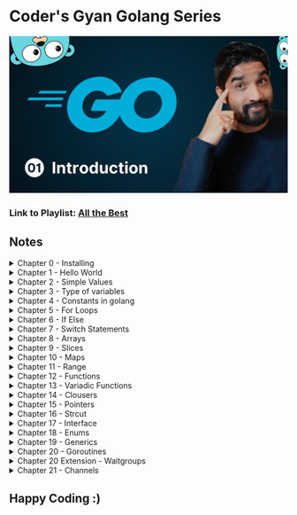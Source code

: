 # Coder's Gyan Golang Series

![Image](./assets//YmGp5Uzh4ag-HD.jpg)

### Link to Playlist: [All the Best](https://www.youtube.com/playlist?list=PLXQpH_kZIxTWUe-Ee-DZEX5gfeoo4tHV6)

## Notes

<details>
<summary>
Chapter 0 - Installing
</summary>

Installing Golang

```bash
sudo apt update
sudo apt install golang -y
```

</details>

<details>
<summary>
Chapter 1 - Hello World
</summary>

Hello World Application

Code Block:

```bash
package main

import "fmt"

func main(){
	fmt.Println("Hello World")
}
```

How to run the code:

`First get to the respective folder having go file, then run the below command`

```bash
go run main.go
```

</details>

<details>
<summary>
Chapter 2 - Simple Values
</summary>
In this chapter we look up on simple values

Code Block:

```bash
package main

import (
	"fmt"
)

func main(){
	// Chapter 3

	// Simple Values

	// Integer
	fmt.Println(1+1)

	// Strings
	fmt.Println("Hello Golang")

	// Booleans
	fmt.Println(true)
	fmt.Println(false)

	//Floats
	fmt.Println(10.58)

	// Division
	fmt.Println(14.0/7.0)
}
```

How to run the code:

`First get to the respective folder having go file, then run the below command`

```bash
go run main.go
```

</details>

<details>
<summary>
Chapter 3 - Type of variables
</summary>

In this chapter we focus on different varibales (int, bool, string), shorthand syntax & types of variables like int32, int 64 etc.

Code Block:

```bash
package main

import (
	"fmt"
)

func main(){
	// var name string = "Aditya"

	// Golang Infers the name type
	// var name = "Aditya"
	// fmt.Println("Hello",name)

	var is_adult = true;
	fmt.Println( is_adult)

	var age int = 23
	fmt.Println(age)

	// Shorthand Syntax
	name := "Aditya"
	fmt.Println(name)

	// Different Scenes
	var age2 int
	age2 = 244
	fmt.Println(age2)

	// Float Example
	var price float32
	price = 22.45
	fmt.Println(price)

	var price2 = 22.56
	fmt.Println(price2)

	price3 := 40.67
	fmt.Println(price3)
}
```

How to run the code:

`First get to the respective folder having go file, then run the below command`

```bash
go run variables.go
```

</details>

<details>
<summary>
Chapter 4 - Constants in golang
</summary>
In this chapter we look upon constants & it's way of writing.

Code Block:

```bash
package main

import "fmt"

const age = 23
const name = "aditya"


func main(){
	const name = "Aditya"
	// name = "Adi"  (Will give an err as constants cannot be changed)
	fmt.Println(name)
	fmt.Println(age)

	const (
		short_name = "adi"
		age = 21
	)
	fmt.Println(short_name)
}
```

How to run the code:

`First get to the respective folder having go file, then run the below command`

```bash
go run constants.go
```

</details>

<details>
<summary>
Chapter 5 - For Loops
</summary>
In this chapter we look upon For Loops & Range in Golang.

Code Block:

```bash
package main

// import "fmt"

// for is the only construct in Golang
func main(){
    // making a while loop
    // i:= 1
    // for i <= 3{
    //     fmt.Println(i)
    //     i++  // Don't forget this
    // }

    // Running an infite loop
    // for{
    //     // You can make a print statement without fmt as below.
    //     println("Aditya")
    //     println(1)
    // }

    // For loops
    // for i:= 0; i <= 3; i++ {
    //     if i == 2{
    //         continue
    //     }
    //     println(i)
    // }

    for i:= range 10{
        println("This number is", i)
    }
}
```

</details>

<details>
<summary>
Chapter 6 - If Else
</summary>

In this chapter we look up on If Else, Else if, Condition Operators & Scopes for varibales.

Code Block:

```bash
package main

import "fmt"

func main() {
	age := 19
	if age >= 18 {
		fmt.Println("Person is an adult.")
	} else{
		fmt.Println(("Person is not an adult"))
	}

	marks := 98
	if marks >= 90 {
		fmt.Println("A+ Grade")
	} else if marks >= 75 && marks < 90 {
		fmt.Println("First Class")
	} else if marks >= 65 &&  marks <= 74 {
		fmt.Println("B Grade")
	} else if marks >= 36 && marks < 74 {
		fmt.Println("C Grade")
	} else{
		fmt.Println("Fail!")
	}

	var role = "Admin"
	var perMissions = false

	// || Or Condition , && AND Condition
	if role == "Admin" && perMissions {
		fmt.Println("User is an admin")
	}else{
		println("User is not an admin")
	}


	// Scoped Vars (Top wala)
	if age:= 20; age >= 18 {
		println("Person is an adult")
		println(age)
	}else{
		println("NAH")
	}

	// Gloabl age
	println(age)

	// Go doesn't have ternary operator
}

```

</details>

<details>
<summary>
Chapter 7 - Switch Statements
</summary>

In this chapter, we look up on Normal, Mutliple Condition & Type Switch Statements.

Code Block:

```bash
package main

import (
	"time"
)


func main(){
	i := 3

	// Normal Switch
	switch i {
	case 1:
		println("Value of i is 1")
	case 2:
		println("Value of i is 2")
	case 3:
		println("Value of i is 3")
	default:
		println("Value of i is more than 3 or less than 1")
	}

	// Multiple Condition Switch
	switch time.Now().Weekday(){
	case time.Saturday, time.Sunday:
		println("It is Weekend!")
	default:
		println("Kaam kar le bhai")
	}

	// Type Switch
	whoAmI := func (i interface{})  {
		switch i.(type){
		case int:
			println("It is an interger")
		case string:
			println("it is a string")
		case bool:
			println("It is a Boolean")
		default:
			println("It is a type of others")
	}
}
whoAmI("Aditya")
}
```

</details>

<details>
<summary>
Chapter 8 - Arrays
</summary>

In this chapter, we look upon Arrays in Golang

Code Block:

```bash
package main

import "fmt"


func main(){

	// Zero Values Init mai
	// String => "", Int => 0, Boolean => false

	var nums [4]int

	// println(len(nums))
	nums[1] = 25;
	nums[2] = 255;

	// println(nums[1])
	// println(nums[2])

	// fmt.Println(len(nums))
	// println(nums) // Gives error
	// fmt.Println(nums) // Works because of fmt lib

	// False Values Init mai
	var vals[4]bool
	// fmt.Println(vals)
	vals[2] = true;
	// fmt.Println(vals)


	// Strings
	var names[3]string
	// fmt.Println(names)
	names[0] = "golang"
	// 1st position is being skipped and not showed like Int or Bool.
	names[2] = "Aditya"
	// fmt.Println(names)
	// Space is reserved but not being used and shadow is being returned.
	// fmt.Println(len(names))

	// Adding elements while declaration
	// number:=[3]int{1,2,3}
	// fmt.Println(number)

	// var name -> size of the arr -> type of arr > {values} -> cool hai
	// num2 :=[4]int{4,56,6}
	// fmt.Println(num2)

	// // 2D Arrays
	numbers := [2][2]int{{1,2},{3,4}}
	fmt.Println(numbers)

	// 3D Arrays -> 3 times [2] means it is a 3D array and each array can have only 2 values 0th and 1st position. Play with it, then u can get it better.
	num2 := [2][2][2]int{{{1,2},{1,3}},{{1,4},{2,4}}}
	fmt.Println(num2)

	// Usage:
	// - fixed size arrays only
	// - memory optimization
	// - constant time access
}

```

</details>

<details>
<summary>
Chapter 9 - Slices
</summary>

In this chapter, we look upon Slices in Golang

Code Block:

```bash
package main

import (
	// "fmt"
	// "slices"
)

// Slices => Dynamic Arrays
// useful methods
func main(){

	// uninit slices are nil === null
	// Array is defined, no init of input values -> {}.

	var nums[]int  // -> Start Point
	// fmt.Println(nums)
	// fmt.Println(nums == nil)
	// fmt.Println(len(nums))
	// fmt.Println(cap(nums))
	nums = append(nums, 1,3)
	// fmt.Println(nums)


	// Make Method
	// Not a nil size
	// Making a array bit

	// var nums = make([]int, 0)

	// var nums2 = make([]int, 3,5)
	// Capacity is 5 and 3 signifies 3 times zero(0) in the array -> [0 0 0]
	// fmt.Println(cap(nums2)) // -> Answer is 5 (Capacity)

	// var nums3 = make([]int, 0,5)
	// nums3 = append(nums3, 2,5)
	// fmt.Println(nums3)

	// Cap means capacity -> maximum number of elements can fit.

	// Adding elements from the end
	// nums = append(nums, 2,1,2,3,4,5,6,7)

	// fmt.Println(nums)
	// fmt.Println(len(nums)) // Cap is 8 -> total elements present in the array
	// fmt.Println(cap(nums))
	// fmt.Println(nums)

	// Array [] and input {} is defined.
	numbers := []int{}
	// when u define a slice, it is not nil. It takes some memory in the system, so it will not be nil.

	// fmt.Println(numbers == nil)
	// fmt.Println(numbers)
	// fmt.Println(cap(numbers)) // -> 0
	// fmt.Println(len(numbers)) // -> 0

	numbers = append(numbers, 1,2,3,4)
	// fmt.Println(len(numbers))

	numbers = append(numbers, 1,2,3,4)
	// fmt.Println(len(numbers))

	numbers = append(numbers, 1,2,3,4)
	// fmt.Println(numbers)
	// fmt.Println(len(numbers))
	// fmt.Println(cap(numbers))

	// Moral -> Capacity is doubled if needed and if the array fits well, it doesn't change the size of the array. Cool hai.

	// var temp = make([]int,1,5)
	// temp = append(temp, 1,4)
	// fmt.Println(len(temp))
	// fmt.Println(cap(temp))
	// temp[0] = 3
	// fmt.Println(temp)

	// Copy Function
	var copy1 = make([]int, 0,5)
	copy1 = append(copy1, 2)
	var copy2 = make([]int, len(copy1))

	// copy
	copy(copy2, copy1)
	// fmt.Println(copy1, copy2)

	// Slice Operator
	// 0:2 -> means start from 0th Index and go upto to 2nd Index and exclude the last value[2] here.
	// var slice = []int{0,1,2}
	// fmt.Println(slice[0:2])

	// Start from first
	// fmt.Println(slice[:2])

	// Go till last of the array
	// fmt.Println(slice[0:])

	// Comparing of slices
	// var slice1 = []int{1,2}
	// var slice2 = []int{1,2}

	// returns a bool
	// fmt.Println(slices.Equal(slice1,slice2))

	// 2D Arrays in Slices
	// var slice3 = [][]int{{1,2,3},{4,5,6}}
	// fmt.Println(slice3)
}

```

![Image](./assets//09/image.png)

</details>

<details>
<summary>
Chapter 10 - Maps
</summary>

In this chapter, we look upon Maps in Golang

Code Block:

```bash
package main

import (
	"fmt"
	"maps"
)

func main(){

	// Defining an Element
	m := make(map[string]string)
	// fmt.Println(m)

	// Setting an Element
	m["name"] = "Aditya"
	m["surname"] = "Vyas"
	// fmt.Println(m)

	// get an element
	// fmt.Println(m)
	// fmt.Println(m["name"], m["surname"])
	// fmt.Println(len(m))

	//Imp
	// fmt.Println(m["age"])
	// if key doesn't exists in the map, it returns zero value like above example.

	m2 := make(map[string]int)
	m2["age"] = 21
	m2["pincode"] = 777777
	// String ->      , Int -> 0, Bool -> false
	// fmt.Println(m2["age"], m2["phone_number"])

	// Delete Function
	// delete(m2, "age")
	// fmt.Println(m2)

	clear(m2)
	// fmt.Println(m2)

	// One of the ways to create a map
	m3 := map[string]int{"price": 30}
	// fmt.Println(m3)

	// Maps Checking
	err, ok := m3["prie"]
	if ok {
		fmt.Println("Cool hai Ji")
	}else{
		fmt.Println(err)
	}
	// fmt.Println(key)

	// Maps Equality
	m4 := map[string]int{"price": 30}
	m5 := map[string]int{"price": 33}

	fmt.Println(maps.Equal(m4,m5))
}

```

</details>

<details>
<summary>
Chapter 11 - Range
</summary>

In this chapter, we will look upon Range in Golang which helps us in looping on a map or a variable or an array.

Code Block:

```bash
package main

import (
	"fmt"
)

func main()  {
	 // Iterating over data structures.

	 nums := []int{5,6,7,8}

	//  for i:= 0; i <len(nums); i++{
	// 	fmt.Println(nums[i])
	//  }

	for i, num := range nums{
		fmt.Println(i, num)
	}

	// m:= map[string]string{"fname": "john", "lname": "doe"}

	// for k,v := range m{
	// 	fmt.Println(k,v)
	// }

	// Unicode | code point rune
	// 0,1,2 it is not index. It is the start of Rune.
	for i,c := range "golang"{
		fmt.Println(i,string(c))
	}
}
```

</details>

<details>
<summary>
Chapter 12 - Functions
</summary>

In this chapter we have learnt about Functions in Golang.

Code Block:

```bash
package main

import "fmt"

func add(a,b int) int{
	return a+b
}

func getLangauges()(string,string, int){
	return "golang", "JS", 34
}

// func processIt(fn func(a int)int){
// 	fn(1)
// }

func processIt() func(a int) int {
	return func (a int) int {
		return 4
	}
}


func main(){

	total := add(3,2)
	fmt.Println(total)

	// fmt.Println(getLangauges())
	l1, l2 , _ := getLangauges()
	fmt.Println(l1,l2)

	// fn := func (a int ) int {
	// 		return 2
	// }

	fn := processIt()
	fn(7)

}
```

</details>

<details>
<summary>
Chapter 13 - Variadic Functions
</summary>

In this chapter we learn about how Variadic Functions Work.

Code Block:

```bash
package main

import "fmt"

func sum (nums ...int) int {
	total := 0;

	for _,num := range nums {
		total = total + num
	}
	return total
}


func main(){
	nums := []int{3,3,3,3,3}
	result := sum(nums...)
	fmt.Println(result)
}
```

</details>

<details>
<summary>
Chapter 14 - Clousers
</summary>

In this chapter we learn about how Clousers in Golang.

Code Block:

```bash
package main

import "fmt"

func counter() func() int {
    var count int = 0

    return func() int {
        count += 1
        return count
    }
}


func main(){
	increment := counter()
    fmt.Println(increment())
}
```

</details>

<details>
<summary>
Chapter 15 - Pointers
</summary>

In this chapter, we learn about Pointers, Referencing & Deferencing;

Code Block:

```bash
package main

import "fmt"

// num is not passed directly, a copy/vlaue of it is passed in the function runtime.
// func changeNum (num int) {
// 	num = 7
// 	fmt.Println("In Change Num: ", num)
// }

// By Reference

func changeNum(num *int){

	fmt.Println("Before In Change Function Call: ", *num)
	*num = 5
	fmt.Println("In Num Change Value", *num)
}

func main(){

	num := 10
	// changeNum(number)


	fmt.Println("Before Function Call: ", num)
	changeNum(&num)
	fmt.Println("After Function Num: ", num)

	// fmt.Println("Value of Number", number)
	// fmt.Println("Location of number in memory", &number)
}
```

</details>

<details>
<summary>
Chapter 16 - Strcut
</summary>

In this chapter, we have learnt about Struct & we can Init it in different ways and use it in different ways.

Code Block:

```bash
package main

import (
	"fmt"
	"time"
)

type customer struct{
	name string
	phone string
}

type order struct {
	id string
	amount float32
	status string
	createdAt time.Time // It has a nano sec precision
	customer
}

func (o *order) changeStatus (status string){
	o.status = status
}

// receiver type
func (a order) getAmount () float32 {
	return a.amount
}

// Dynamic Instance creation of struct using Functions.
func newOrder  (id string, amount float32, status string) *order {
	myOrder := order{
		id : id,
		amount: amount,
		status: status,
	}
	return &myOrder
}

func main (){

	// newCustomer:= customer{
	// 	name: "Adi",
	// 	phone: "1234",
	// }

	newOrder := order{
		id: "23",
		amount: 45,
		status: "received",
		// customer:newCustomer,
		customer: customer{name: "Adi", phone: "124"},
	}

	fmt.Println(newOrder)
	newOrder.customer.name = "Aditya"
	fmt.Println(newOrder)

	// order := struct {
	// 	id string
	// 	amount float32
	// 	status string
	// }{"1", 100, "Done"}

	// fmt.Println(order)

	// langauge := struct{
	// 	name string
	// 	age float32
	// }{"Adi", 21}

	// fmt.Println(langauge)


	// myOrder :=  newOrder("1",22,"done")
	// // fmt.Println(newOrder("1",22, "Done"))
	// fmt.Println(myOrder.amount)


	// If you don't set any of the fields, then default values are enforced on the print statement for the specific variable/object.

	// Int -> 0
	// String -> Empty space " "

	// 	In Go, nil represents the zero value for several types, including:
	// Pointers: A pointer that doesn't point to anything is nil.
	// Slices: An empty slice is represented by nil.
	// Maps: An empty map is nil.
	// Channels: A channel that hasn't been initialized is nil.
	// Functions: A function that hasn't been assigned a value is nil.
	// Interfaces: An interface variable that doesn't hold any value is nil.

// 	Not all zero values are nil:
	// For example, the zero value of an integer is 0, not nil. Similarly, the zero value of a string is "" (an empty string), not nil.
// Comparing with nil:
	// You can use the == operator to check if a variable of the above types is nil


	// myOrder := order{
	// 	id : "1",
	// 	// amount: 100.00,
	// 	status: "Delivered",
	// }

	// Phase 1 Started
	// Created sepeartely
	// myOrder.createdAt = time.Now()
	// println("")
	// fmt.Println("Total Order Details: ", myOrder)
	// println("")
	// println("Specific Details: ")
	// println("")
	// fmt.Println("Order id: ", myOrder.id)
	// fmt.Println("Order amount: ", myOrder.amount)
	// fmt.Println("Order status: ", myOrder.status)
	// fmt.Println("Order createdAt: ", myOrder.createdAt)
	// println("")
	// Phase 1 Ended


	// Phase 2 Started

	// myOrder2 := order{
	// 	id : "2",
	// 	amount: 23,
	// 	status: "In Progress",
	// 	createdAt: time.Now(),
	// }

	// myOrder.amount = 266;
	// fmt.Println(myOrder)
	// fmt.Println(myOrder2)

	// Phase 2 Ended

	// Phase 3
	// myOrder.changeStatus("Confirmed")
	// fmt.Println(myOrder)
	// fmt.Println(myOrder.status)
	// fmt.Println(myOrder.getAmount())
	// Phase 3 Ended
}
```
</details>

<details>
<summary>
Chapter 17 - Interface
</summary>

In this chapter, we have learnt about Interface in Golang.

Code Block:
```bash
package main

import "fmt"

type paymenter interface{
    pay(amount float32)
}

type payment struct{
    gateway paymenter
}

func (p payment) makePayment (amount float32){
    // razorPaymentGw := razorPay{}
    // razorPaymentGw.pay(amount)
    p.gateway.pay(amount)
}

type razorPay struct{}

func (r razorPay) pay (amount float32){
    // Logic to make payment
    fmt.Println("Making payment using RazorPay", amount)
}

type stripe struct{}

func (s stripe) pay  (amount float32){
    // Logic to make payment
    fmt.Println("Making payment using Stripe", amount)
}

func main()  {
    // stripePaymentGw := stripe{}
    razorPaymentGw := razorPay{}
    newPayment := payment{
        gateway: razorPaymentGw,
    }
    newPayment.makePayment(100)
}
```
</details>

<details>
<summary>
Chapter 18 - Enums
</summary>

In this chapter, we have learnt about Enums in Golang

Code Blocl:
```bash
package main

import "fmt"

// enumrated types
type orderStatus string 
type orderStatusNum int
const (
	Received orderStatus = "recevied"
	Confirmed 			 = "confirmed" 
	Prepared			 = "prepared"
	Delivered		 	 = "delivered"
)

const (
	Received1 orderStatusNum = iota
	Confirmed1 			  
	Prepared1			 
	Delivered1		 	 
)

func changeOrderStatus (status orderStatus) {
	fmt.Println("Changing order status to", status)
}

func changeOrderStatusNum (status orderStatusNum) {
	fmt.Println("Changing order status to", status)
}

func main(){
	changeOrderStatus(Confirmed)
	changeOrderStatusNum(Prepared1)
}
```

</details>
<details>
<summary>
Chapter 19 - Generics
</summary>

In this chapter, we are learning about Generics in Golang

Code Block: 
``` bash
package main

import "fmt"

func printSlice[T comparable, N string](items []T, name N){
	for _, item := range items{
		fmt.Println(item, name)
	}
}

// func printStringSlice(items []string){
// 	for _, item := range items{
// 		fmt.Println(item)
// 	}
// }

// Stack -> LIFO
type Stack[T string | int] struct{
	elements [] T
}


func main(){

	myStack := Stack[int]{
		elements: []int{2,3,45,56,7,8,8,9},
	}

	fmt.Println(myStack)



	// nums := []int{1,24,5,6}
	// nums := []int{1,24,5,6}
	boolval := []bool{true, false, true}
	// names := []string{"golang", "typescript"}
	printSlice(boolval, "John")
	// printStringSlice(names)
}
```
</details>

<details>
<summary>
Chapter 20 - Goroutines
</summary>

In this chapter, we learn about Goroutines

Code Block:

```bash
package main

import (
	"fmt"
	"time"
)

// func task (id int){
// 	fmt.Println("Doing Task",id)
// }

func main(){
	for i := 0; i <= 20; i++{
	
		go func(i int){
			fmt.Println(i)
		}(i)
	}

	time.Sleep(time.Second * 1)
}
```
</details>

<details>
<summary>
Chapter 20 Extension - Waitgroups
</summary>

In this chapter, we have added waitgroups for goroutines

Code Block:
```bash
package main

import (
	"fmt"
	"sync"
)

func task (id int, w *sync.WaitGroup){
	defer w.Done()
	fmt.Println("Doing Task",id)
}

func main(){
	var wg sync.WaitGroup
	for i := 0; i <= 10; i++{
		go func(i int){
			wg.Add(1)
			go task(i, &wg)
		}(i)
		wg.Wait()
	}
}
```
</details>

<details>
<summary>
Chapter 21 - Channels
</summary>

In this chapter, we have learnt a lot of things about channels, combining channels, type safe channels and many more. Visit code for more info.

Code Block:

```bash
package main

import (
	"fmt"
	"time"
)

//sending
// func processNum (numChan chan int){
// 	for num := range numChan{
// 		fmt.Println("Processing", num)
// 		time.Sleep(time.Second * 1)
// 	}
// }

//receive
// func sum (result chan int, num1 int, num2 int){
// 	finalResult := num1 + num2
// 	result <- finalResult
// }

// goroutine synchronizer
// func task (done chan bool){
// 	defer func ()  {
// 		done <- true
// 	}()
// 	fmt.Println("Processing...")
// }

//Email Channel
func emailSender(emailChan <-chan string, done chan<- bool){

	defer func ()  {
		done <- true
	}()

	for email := range emailChan{
		fmt.Println("Sending emails to", email)
		time.Sleep(time.Second)
	}
}

func main(){

	// chan1 := make(chan int)
	// chan2 := make(chan string)

	// go func ()  {
	// 	chan1 <- 10	
	// }()

	// go func() {
	// 	chan2 <- "golang"
	// }()

	// 	for i := 0; i < 2; i++{
	// 		select{
	// 		case chan1Val := <- chan1:
	// 			fmt.Println("received data from chan1", chan1Val)
	// 		case chan2Val := <- chan2:
	// 			fmt.Println("received data from chan2", chan2Val)
	// 		}
	// 	}

	// Email Channel
	// emailChan := make(chan string, 100)

	// done := make(chan bool)

	// go emailSender(emailChan, done)

	// for i := 0; i < 6 ; i ++{
	// 	emailChan <- fmt.Sprintf("%d@gmail.com", i)
	// }

	// fmt.Println("Done Processing")
	// close(emailChan)
	// <- done
	// emailChan <- "1@demo.com"
	// emailChan <- "2@demo.com"


	// done := make(chan bool)
	// go task(done)

	// <- done // blocking


	// result := make(chan int)
	// go sum(result,4,5)

	// res := <- result // blocking

	// fmt.Println(res)

	// numChan := make(chan int)
	// go processNum(numChan)

	// for{
	// 	numChan <- rand.Intn(100)
	// }

	// messageChan := make(chan string)
	// messageChan <- "ping & pong" // Blocking Operation
	// msg := <-messageChan
	// fmt.Println(msg)
}
```
</details>
	
## Happy Coding :)
